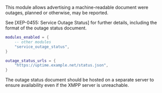 This module allows advertising a machine-readable document were outages,
planned or otherwise, may be reported.

See [XEP-0455: Service Outage Status] for further details, including
the format of the outage status document.

```lua
modules_enabled = {
    -- other modules
    "service_outage_status",
}

outage_status_urls = {
    "https://uptime.example.net/status.json",
}
```

The outage status document should be hosted on a separate server to
ensure availability even if the XMPP server is unreachable.
